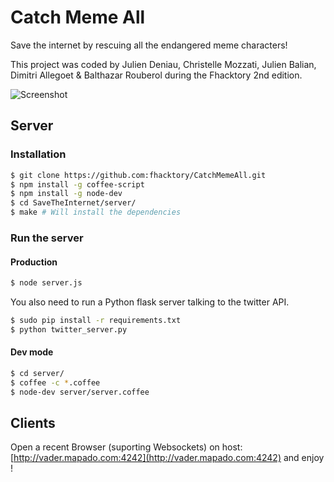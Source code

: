 Catch Meme All
===========
Save the internet by rescuing all the endangered meme characters!

This project was coded by Julien Deniau, Christelle Mozzati, Julien Balian, Dimitri Allegoet & Balthazar Rouberol during the Fhacktory 2nd edition.

![Screenshot](http://photos-f.ak.instagram.com/hphotos-ak-prn/10005659_337373949747861_1268425291_n.jpg)

## Server
### Installation
```bash
$ git clone https://github.com:fhacktory/CatchMemeAll.git
$ npm install -g coffee-script
$ npm install -g node-dev
$ cd SaveTheInternet/server/
$ make # Will install the dependencies
```

### Run the server
#### Production
``` bash
$ node server.js
```

You also need to run a Python flask server talking to the twitter API.
```bash
$ sudo pip install -r requirements.txt
$ python twitter_server.py
```

#### Dev mode
```bash
$ cd server/
$ coffee -c *.coffee
$ node-dev server/server.coffee
```

## Clients
Open a recent Browser (suporting Websockets) on host: [http://vader.mapado.com:4242](http://vader.mapado.com:4242) and enjoy !
